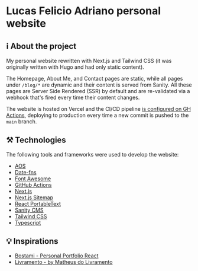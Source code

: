 # Lucas Felicio Adriano personal website

## ℹ️ About the project

My personal website rewritten with Next.js and Tailwind CSS (it was originally written with Hugo and had only static content).

The Homepage, About Me, and Contact pages are static, while all pages under `/blog/*` are dynamic and their content is served from Sanity. All these pages are Server Side Rendered (SSR) by default and are re-validated via a webhook that's fired every time their content changes.

The website is hosted on Vercel and the CI/CD pipeline [is configured on GH Actions](https://github.com/lucasadrianof/personal-blog-nextjs/blob/master/.github/workflows/prod-deployment.yml), deploying to production every time a new commit is pushed to the `main` branch.

## ⚒️ Technologies

The following tools and frameworks were used to develop the website:

- [AOS](https://github.com/michalsnik/aos)
- [Date-fns](https://www.npmjs.com/package/date-fns)
- [Font Awesome](https://fontawesome.com/)
- [GitHub Actions](https://github.com/features/actions)
- [Next.js](https://nextjs.org/)
- [Next.js Sitemap](https://github.com/iamvishnusankar/next-sitemap)
- [React PortableText](https://github.com/portabletext/react-portabletext)
- [Sanity CMS](https://www.sanity.io/)
- [Tailwind CSS](https://tailwindcss.com/)
- [Typescript](https://www.typescriptlang.org/)

## 💡 Inspirations

- [Bostami - Personal Portfolio React](https://themeforest.net/item/bostami-tailwind-css-personal-portfolio-react-template/38598542)
- [Livramento - by Matheus do Livramento](https://github.com/livramatheus/livramento)
